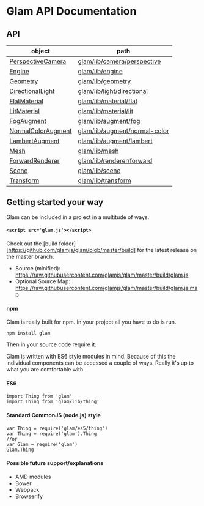 # Glam API Documentation

## API

| object                                              | path                                                       |
| --------------------------------------------------- | ---------------------------------------------------------- |
| [PerspectiveCamera](./api/camera-perspective.md)    | [glam/lib/camera/perspective](./api/camera-perspective.md)     |
| [Engine](./api/engine.md)                           | [glam/lib/engine](./api/engine.md)                             |
| [Geometry](./api/geometry.md)                       | [glam/lib/geometry](./api/geometry.md)                         |
| [DirectionalLight](./api/light-directional.md)      | [glam/lib/light/directional](./api/light-directional.md)       |
| [FlatMaterial](./api/material-flat.md)              | [glam/lib/material/flat](./api/material-flat.md)               |
| [LitMaterial](./api/material-lit.md)                | [glam/lib/material/lit](./api/material-lit.md)                 |
| [FogAugment](./api/material-augment-fog.md)         | [glam/lib/augment/fog](./api/material-augment-fog.md) |
| [NormalColorAugment](./api/material-augment-fog.md) | [glam/lib/augment/normal-color](./api/material-augment-normal-color.md) |
| [LambertAugment](./api/material-augment-fog.md)     | [glam/lib/augment/lambert](./api/material-augment-lambert.md)  |
| [Mesh](./api/mesh.md)                               | [glam/lib/mesh](./api/mesh.md)                                 |
| [ForwardRenderer](./api/renderer-forward.md)        | [glam/lib/renderer/forward](./api/renderer-forward.md)         |
| [Scene](./api/scene.md)                             | [glam/lib/scene](./api/scene.md)                               |
| [Transform](./api/transform.md)                     | [glam/lib/transform](./api/transform.md)                       |

## Getting started your way

Glam can be included in a project in a multitude of ways.

#### `<script src='glam.js'></script>`

Check out the [build folder][https://github.com/glamjs/glam/blob/master/build] for the latest release on the master branch.

* Source (minified): https://raw.githubusercontent.com/glamjs/glam/master/build/glam.js
* Optional Source Map: https://raw.githubusercontent.com/glamjs/glam/master/build/glam.js.map

#### npm

Glam is really built for npm. In your project all you have to do is run.

	npm install glam

Then in your source code require it.

Glam is written with ES6 style modules in mind. Because of this the individual components can be accessed a couple of ways. Really it's up to what you are comfortable with.

#### ES6

	import Thing from 'glam'
	import Thing from 'glam/lib/thing'

#### Standard CommonJS (node.js) style

	var Thing = require('glam/es5/thing')
	var Thing = require('glam').Thing
	//or
	var Glam = require('glam')
	Glam.Thing

#### Possible future support/explanations
 * AMD modules
 * Bower
 * Webpack
 * Browserify
